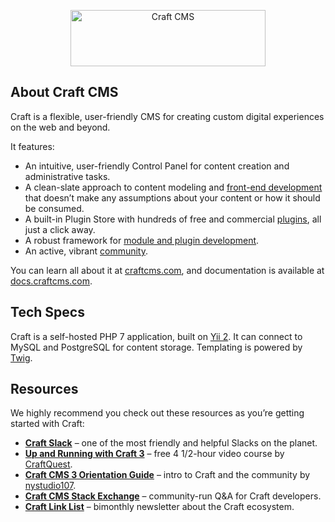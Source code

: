 <p align="center"><a href="https://craftcms.com/" rel="noopener" target="_blank"><img width="312" height="90" src="https://craftcms.com/craftcms.svg" alt="Craft CMS"></a></p>

## About Craft CMS

Craft is a flexible, user-friendly CMS for creating custom digital experiences on the web and beyond.

It features:

- An intuitive, user-friendly Control Panel for content creation and administrative tasks.
- A clean-slate approach to content modeling and [front-end development](https://docs.craftcms.com/v3/dev/) that doesn’t make any assumptions about your content or how it should be consumed.
- A built-in Plugin Store with hundreds of free and commercial [plugins](https://plugins.craftcms.com/), all just a click away.
- A robust framework for [module and plugin development](https://docs.craftcms.com/v3/extend/).
- An active, vibrant [community](https://craftcms.com/community).

You can learn all about it at [craftcms.com](https://craftcms.com), and documentation is available at [docs.craftcms.com](https://docs.craftcms.com/v3/).

## Tech Specs

Craft is a self-hosted PHP 7 application, built on [Yii 2](https://www.yiiframework.com/). It can connect to MySQL and PostgreSQL for content storage. Templating is powered by [Twig](https://twig.symfony.com).

## Resources

We highly recommend you check out these resources as you’re getting started with Craft:

- **[Craft Slack](https://craftcms.com/slack)** – one of the most friendly and helpful Slacks on the planet.
- **[Up and Running with Craft 3](https://craftquest.io/courses/craft-cms-3-tutorials)** – free 4 1/2-hour video course by [CraftQuest](https://craftquest.io).
- **[Craft CMS 3 Orientation Guide](https://nystudio107.com/blog/craft-cms-3-orientation-guide-welcome)** – intro to Craft and the community by [nystudio107](https://nystudio107.com).
- **[Craft CMS Stack Exchange](http://craftcms.stackexchange.com/)** – community-run Q&A for Craft developers.
- **[Craft Link List](http://craftlinklist.com/)** – bimonthly newsletter about the Craft ecosystem.
